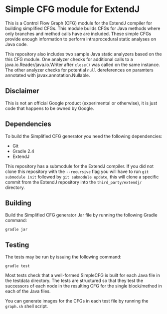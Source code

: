Simple CFG module for ExtendJ
=============================

This is a Control Flow Graph (CFG) module for the ExtendJ compiler for building
simplified CFGs. This module builds CFGs for Java methods where only branches
and method calls have are included.  These simple CFGs provide enough
information to perform intraprocedural static analyses on Java code.

This repository also includes two sample Java static analyzers based on the this
CFG module.  One analyzer checks for additional calls to a
java.io.Reader/java.io.Writer after `close()` was called on the same instance.
The other analyzer checks for potential `null` dereferences on paramters
annotated with javax.annotation.Nullable.

Disclaimer
----------

This is not an official Google product (experimental or otherwise), it is just
code that happens to be owned by Google.

Dependencies
------------

To build the Simplified CFG generator you need the following dependencies:

* Git
* Gradle 2.4
* ExtendJ

This repository has a submodule for the ExtendJ compiler. If you did not clone
this repository with the `--recursive` flag you will have to run `git submodule
init` followed by `git submodule update`, this will clone a specific commit from
the ExtendJ repository into the `third_party/extendj/` directory.

Building
--------

Build the Simplified CFG generator Jar file by running the following Gradle command:

    gradle jar

Testing
-------

The tests may be run by issuing the following command:

    gradle test

Most tests check that a well-formed SimpleCFG is built for each Java file in the
testdata directory. The tests are structured so that they test the successors of
each node in the resulting CFG for the single block/method in each of the Java files.

You can generate images for the CFGs in each test file by running the `graph.sh`
shell script.
